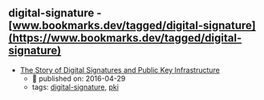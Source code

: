digital-signature - [www.bookmarks.dev/tagged/digital-signature](https://www.bookmarks.dev/tagged/digital-signature)
---
* [The Story of Digital Signatures and Public Key Infrastructure](https://www.youtube.com/watch?t=1s&v=G7hs-3R86M0)
    * :calendar: published on: 2016-04-29
    * tags: [digital-signature](../tags/digital-signature.md), [pki](../tags/pki.md)
